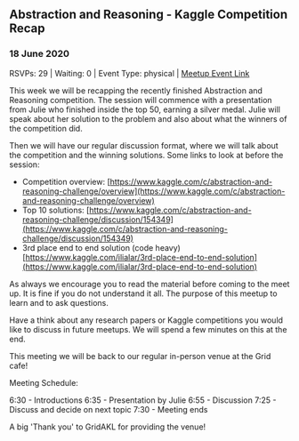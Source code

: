 ## Abstraction and Reasoning - Kaggle Competition Recap
### 18 June 2020
RSVPs: 29 | Waiting: 0 | Event Type: physical | [Meetup Event Link](https://www.meetup.com/Data-Science-Discussion-Auckland/events/270783044)

This week we will be recapping the recently finished Abstraction and Reasoning competition. The session will commence with a presentation from Julie who finished inside the top 50, earning a silver medal. Julie will speak about her solution to the problem and also about what the winners of the competition did.

Then we will have our regular discussion format, where we will talk about the competition and the winning solutions. Some links to look at before the session:
- Competition overview: [https://www.kaggle.com/c/abstraction-and-reasoning-challenge/overview](https://www.kaggle.com/c/abstraction-and-reasoning-challenge/overview)
- Top 10 solutions: [https://www.kaggle.com/c/abstraction-and-reasoning-challenge/discussion/154349](https://www.kaggle.com/c/abstraction-and-reasoning-challenge/discussion/154349)
- 3rd place end to end solution (code heavy) [https://www.kaggle.com/ilialar/3rd-place-end-to-end-solution](https://www.kaggle.com/ilialar/3rd-place-end-to-end-solution)

As always we encourage you to read the material before coming to the meet up. It is fine if you do not understand it all. The purpose of this meetup to learn and to ask questions.

Have a think about any research papers or Kaggle competitions you would like to discuss in future meetups. We will spend a few minutes on this at the end.

This meeting we will be back to our regular in-person venue at the Grid cafe!

Meeting Schedule:

6:30 - Introductions
6:35 - Presentation by Julie
6:55 - Discussion
7:25 - Discuss and decide on next topic
7:30 - Meeting ends

A big 'Thank you' to GridAKL for providing the venue!

